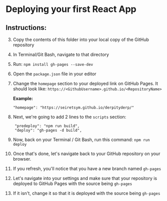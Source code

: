 # Deploying your first React App

## Instructions:
<!-- 1. Create a GitHub repository -->
<!-- 2. Clone that repository to your desktop -->
3. Copy the contents of this folder into your local copy of the GitHub repository
4. In Terminal/Git Bash, navigate to that directory
5. Run: `npm install gh-pages --save-dev`
6. Open the `package.json` file in your editor
7. Change the `homepage` section to your deployed link on GitHub Pages. It should look like: `https://<GithubUsername>.github.io/<RepositoryName>`

    **Example:**
    ```
    "homepage": "https://seiretsym.github.io/derpityderp/"
    ```

8. Next, we're going to add 2 lines to the `scripts` section:

```
    "predeploy": "npm run build",
    "deploy": "gh-pages -d build",
```

9. Now, back on your Terminal / Git Bash, run this command: `npm run deploy`

10. Once that's done, let's navigate back to your GitHub repository on your browser.

11. If you refresh, you'll notice that you have a new branch named `gh-pages`

12. Let's navigate into your settings and make sure that your repository is deployed to GitHub Pages with the source being `gh-pages`

13. If it isn't, change it so that it is deployed with the source being `gh-pages`